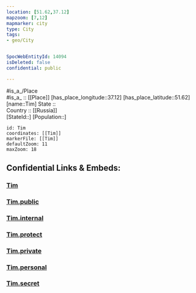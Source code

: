 ```yaml
---
location: [51.62,37.12] 
mapzoom: [7,12] 
mapmarker: city 
type: City
tags:
- geo/City


SpocWebEntityId: 14094
isDeleted: false
confidential: public

---
```

#is_a_/Place  
#is_a_ :: [[Place]] 
[has_place_longitude::37.12] 
[has_place_latitude::51.62] 
[name::Tim] 
State ::  
Country :: [[Russia]]  
[StateId::] 
[Population::] 



```leaflet
id: Tim
coordinates: [[Tim]] 
markerFile: [[Tim]] 
defaultZoom: 11 
maxZoom: 18
```


## Confidential Links & Embeds: 

### [Tim](/_Standards/Earth/Continent/Europe/Europe~East/Russia/Russia~Central/Kursk_Oblast/City/Tim.md) 

### [Tim.public](/_public/Earth/Continent/Europe/Europe~East/Russia/Russia~Central/Kursk_Oblast/City/Tim.public.md) 

### [Tim.internal](/_internal/Earth/Continent/Europe/Europe~East/Russia/Russia~Central/Kursk_Oblast/City/Tim.internal.md) 

### [Tim.protect](/_protect/Earth/Continent/Europe/Europe~East/Russia/Russia~Central/Kursk_Oblast/City/Tim.protect.md) 

### [Tim.private](/_private/Earth/Continent/Europe/Europe~East/Russia/Russia~Central/Kursk_Oblast/City/Tim.private.md) 

### [Tim.personal](/_personal/Earth/Continent/Europe/Europe~East/Russia/Russia~Central/Kursk_Oblast/City/Tim.personal.md) 

### [Tim.secret](/_secret/Earth/Continent/Europe/Europe~East/Russia/Russia~Central/Kursk_Oblast/City/Tim.secret.md)

